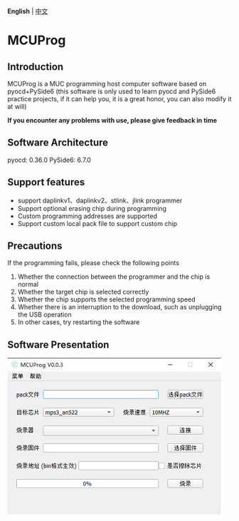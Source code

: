 **English** | [中文](./README_zh.md) 

# MCUProg

## Introduction

MCUProg is a MUC programming host computer software based on pyocd+PySide6 (this software is only used to learn pyocd and PySide6 practice projects, if it can help you, it is a great honor, you can also modify it at will)

**If you encounter any problems with use, please give feedback in time**

## Software Architecture

pyocd: 0.36.0
PySide6: 6.7.0

## Support features

- support daplinkv1、daplinkv2、stlink、jlink programmer 
- Support optional erasing chip during programming
- Custom programming addresses are supported
- Support custom local pack file to support custom chip

## Precautions

If the programming fails, please check the following points

1. Whether the connection between the programmer  and the chip is normal
2. Whether the target chip is selected correctly
3. Whether the chip supports the selected programming speed
4. Whether there is an interruption to the download, such as unplugging the USB operation
5. In other cases, try restarting the software

## Software Presentation

![MCUProg](./doc/MCUProg.png)

